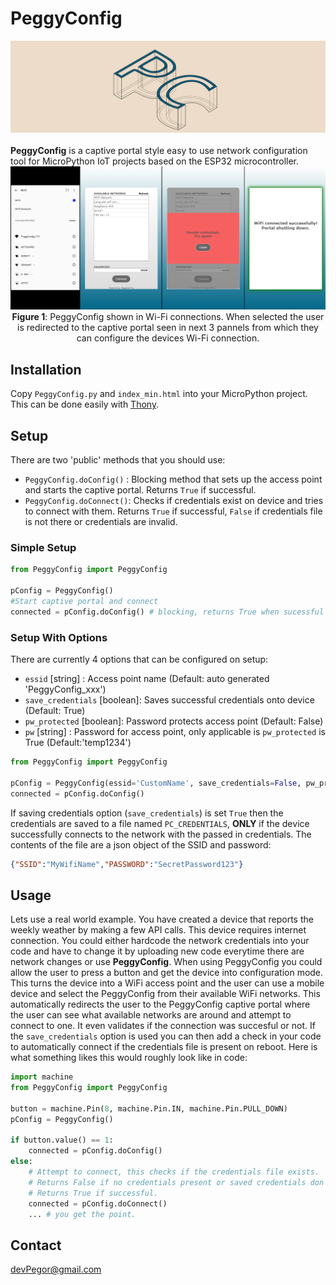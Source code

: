 # PeggyConfig
<div align="center">

  <img src="images/cover.png" alt="PC Logo" width="600"/>
</div>

<br>
<b>PeggyConfig</b> is a captive portal style easy to use network configuration tool for MicroPython IoT projects based on the ESP32 microcontroller.

<br>

<div align="center">

  <img src="images/portal.png" alt="PC Logo" width="900"/>
  <br><b>Figure 1</b>: PeggyConfig shown in Wi-Fi connections. When selected the user is redirected to the captive portal seen in next 3 pannels from which they can configure the devices Wi-Fi connection.
</div>

## Installation
Copy `PeggyConfig.py` and `index_min.html` into your MicroPython project. This can be done easily with [Thony](https://thonny.org/).

## Setup

There are two 'public' methods that you should use:
* `PeggyConfig.doConfig()` : Blocking method that sets up the access point and starts the captive portal. Returns `True` if successful.
* `PeggyConfig.doConnect()`: Checks if credentials exist on device and tries to connect with them. Returns `True` if successful, `False` if credentials file is not there or credentials are invalid.
### Simple Setup
```python
from PeggyConfig import PeggyConfig

pConfig = PeggyConfig()
#Start captive portal and connect
connected = pConfig.doConfig() # blocking, returns True when sucessful network connection is made.
```
### Setup With Options
There are currently 4 options that can be configured on setup:
* `essid`            [string] : Access point name (Default: auto generated 'PeggyConfig_xxx')
* `save_credentials` [boolean]: Saves successful credentials onto device (Default: True)
* `pw_protected`     [boolean]: Password protects access point (Default: False)
* `pw`               [string] : Password for access point, only applicable is `pw_protected` is True (Default:'temp1234')

```python
from PeggyConfig import PeggyConfig

pConfig = PeggyConfig(essid='CustomName', save_credentials=False, pw_protected=True, pw='secretPw1')
connected = pConfig.doConfig()
```

If saving credentials option (`save_credentials`) is set `True` then the credentials are saved to a file named `PC_CREDENTIALS`, <b>ONLY</b> if the device successfully connects to the network with the passed in credentials. The contents of the file are a json object of the SSID and password:

```json
{"SSID":"MyWifiName","PASSWORD":"SecretPassword123"}
```

## Usage
Lets use a real world example. You have created a device that reports the weekly weather by making a few API calls. This device requires internet connection. You could either hardcode the network credentials into your code and have to change it by uploading new code everytime there are network changes or use <b>PeggyConfig</b>. When using PeggyConfig you could allow the user to press a button and get the device into configuration mode. This turns the device into a WiFi access point and the user can use a mobile device and select the PeggyConfig from their available WiFi networks. This automatically redirects the user to the PeggyConfig captive portal where the user can see what available networks are around and attempt to connect to one. It even validates if the connection was succesful or not. If the `save_credentials` option is used you can then add a check in your code to automatically connect if the credentials file is present on reboot. Here is what something likes this would roughly look like in code:

```python
import machine
from PeggyConfig import PeggyConfig

button = machine.Pin(8, machine.Pin.IN, machine.Pin.PULL_DOWN)
pConfig = PeggyConfig()

if button.value() == 1:
    connected = pConfig.doConfig()
else:
    # Attempt to connect, this checks if the credentials file exists.
    # Returns False if no credentials present or saved credentials don't work.
    # Returns True if successful.
    connected = pConfig.doConnect()
    ... # you get the point.
```


## Contact
devPegor@gmail.com